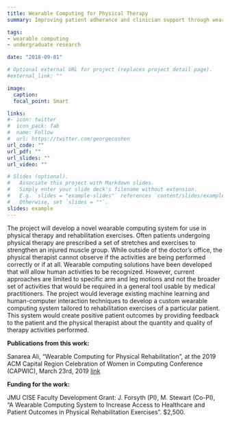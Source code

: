 ```yaml
---
title: Wearable Computing for Physical Therapy
summary: Improving patient adherance and clinician support through wearable computing.

tags:
- wearable computing
- undergraduate research

date: "2018-09-01"

# Optional external URL for project (replaces project detail page).
#external_link: ""

image:
  caption:
  focal_point: Smart

links:
#- icon: twitter
#  icon_pack: fab
#  name: Follow
#  url: https://twitter.com/georgecushen
url_code: ""
url_pdf: ""
url_slides: ""
url_video: ""

# Slides (optional).
#   Associate this project with Markdown slides.
#   Simply enter your slide deck's filename without extension.
#   E.g. `slides = "example-slides"` references `content/slides/example-slides.md`.
#   Otherwise, set `slides = ""`.
slides: example
---
```


The project will develop a novel wearable computing system for use in physical therapy and rehabilitation
exercises. Often patients undergoing physical therapy are prescribed a set of stretches and exercises to
strengthen an injured muscle group. While outside of the doctor’s office, the physical therapist cannot
observe if the activities are being performed correctly or if at all. Wearable computing solutions have
been developed that will allow human activities to be recognized. However, current approaches are
limited to specific arm and leg motions and not the broader set of activities that would be required in a
general tool usable by medical practitioners. The project would leverage existing machine learning and
human-computer interaction techniques to develop a custom wearable computing system tailored to
rehabilitation exercises of a particular patient. This system would create positive patient outcomes by
providing feedback to the patient and the physical therapist about the quantity and quality of therapy
activities performed.



**Publications from this work:**

Sanarea Ali, “Wearable Computing for Physical Rehabilitation”, at the 2019 ACM Capital Region Celebration of Women in Computing Conference (CAPWIC), March 23rd, 2019 [link](/post/capwic/)

**Funding for the work:**

JMU CISE Faculty Development Grant: J. Forsyth (PI), M. Stewart (Co-PI), “A Wearable Computing System to Increase Access to Healthcare and Patient Outcomes in Physical Rehabilitation Exercises”. $2,500.